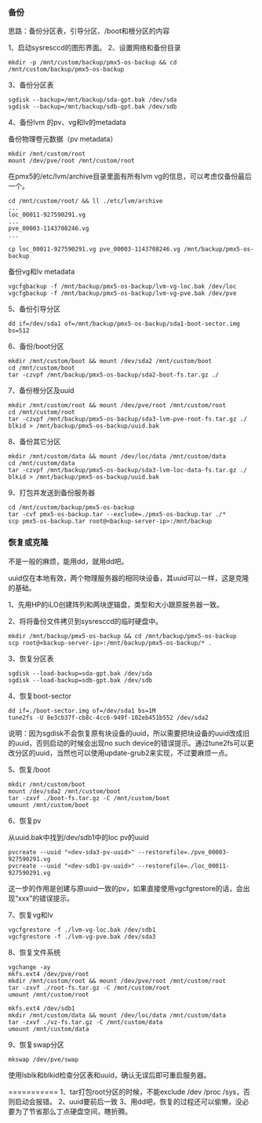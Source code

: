  
### 备份

思路：备份分区表，引导分区、/boot和根分区的内容

1、启动sysresccd的图形界面。
2、设置网络和备份目录

```
mkdir -p /mnt/custom/backup/pmx5-os-backup && cd /mnt/custom/backup/pmx5-os-backup
```

3、备份分区表

```
sgdisk --backup=/mnt/backup/sda-gpt.bak /dev/sda
sgdisk --backup=/mnt/backup/sdb-gpt.bak /dev/sdb
```

4、备份lvm 的pv、vg和lv的metadata

备份物理卷元数据（pv metadata）

```
mkdir /mnt/custom/root
mount /dev/pve/root /mnt/custom/root
```

在pmx5的/etc/lvm/archive目录里面有所有lvm vg的信息，可以考虑仅备份最后一个。

```
cd /mnt/custom/root/ && ll ./etc/lvm/archive
...
loc_00011-927590291.vg
...
pve_00003-1143708246.vg
...

cp loc_00011-927590291.vg pve_00003-1143708246.vg /mnt/backup/pmx5-os-backup
```

备份vg和lv metadata

```
vgcfgbackup -f /mnt/backup/pmx5-os-backup/lvm-vg-loc.bak /dev/loc
vgcfgbackup -f /mnt/backup/pmx5-os-backup/lvm-vg-pve.bak /dev/pve
```

5、备份引导分区

```
dd if=/dev/sda1 of=/mnt/backup/pmx5-os-backup/sda1-boot-sector.img bs=512
```

6、备份/boot分区

```
mkdir /mnt/custom/boot && mount /dev/sda2 /mnt/custom/boot
cd /mnt/custom/boot
tar -czvpf /mnt/backup/pmx5-os-backup/sda2-boot-fs.tar.gz ./
```

7、备份根分区及uuid

```
mkdir /mnt/custom/root && mount /dev/pve/root /mnt/custom/root
cd /mnt/custom/root
tar -czvpf /mnt/backup/pmx5-os-backup/sda3-lvm-pve-root-fs.tar.gz ./
blkid > /mnt/backup/pmx5-os-backup/uuid.bak
```

8、备份其它分区

```
mkdir /mnt/custom/data && mount /dev/loc/data /mnt/custom/data
cd /mnt/custom/data
tar -czvpf /mnt/backup/pmx5-os-backup/sda3-lvm-loc-data-fs.tar.gz ./
blkid > /mnt/backup/pmx5-os-backup/uuid.bak
```

9、打包并发送到备份服务器

```
cd /mnt/custom/backup/pmx5-os-backup
tar -cvf pmx5-os-backup.tar --exclude=./pmx5-os-backup.tar ./*
scp pmx5-os-backup.tar root@<backup-server-ip>:/mnt/backup
```

### 恢复或克隆

不是一般的麻烦，能用dd，就用dd吧。

uuid仅在本地有效，两个物理服务器的相同块设备，其uuid可以一样，这是克隆的基础。

1、先用HP的iLO创建阵列和两块逻辑盘，类型和大小跟原服务器一致。

2、将将备份文件拷贝到sysresccd的临时硬盘中。

```
mkdir /mnt/backup/pmx5-os-backup && cd /mnt/backup/pmx5-os-backup
scp root@<backup-server-ip>:/mnt/backup/pmx5-os-backup/* .
```

3、恢复分区表

```
sgdisk --load-backup=sda-gpt.bak /dev/sda
sgdisk --load-backup=sdb-gpt.bak /dev/sdb
```

4、恢复boot-sector

```
dd if=./boot-sector.img of=/dev/sda1 bs=1M
tune2fs -U 8e3cb37f-cb8c-4cc6-949f-102eb451b552 /dev/sda2
```

说明：因为sgdisk不会恢复原有块设备的uuid，所以需要把块设备的uuid改成旧的uuid，否则启动的时候会出现no such device的错误提示。通过tune2fs可以更改分区的uuid，当然也可以使用update-grub2来实现，不过要麻烦一点。

5、恢复/boot

```
mkdir /mnt/custom/boot
mount /dev/sda2 /mnt/custom/boot
tar -zxvf ./boot-fs.tar.gz -C /mnt/custom/boot
umount /mnt/custom/boot
```

6、恢复pv

从uuid.bak中找到/dev/sdb1中的loc pv的uuid

```
pvcreate --uuid "<dev-sda3-pv-uuid>" --restorefile=./pve_00003-927590291.vg
pvcreate --uuid "<dev-sdb1-pv-uuid>" --restorefile=./loc_00011-927590291.vg
```

这一步的作用是创建与原uuid一致的pv，如果直接使用vgcfgrestore的话，会出现“xxx”的错误提示。

7、恢复vg和lv

```
vgcfgrestore -f ./lvm-vg-loc.bak /dev/sdb1
vgcfgrestore -f ./lvm-vg-pve.bak /dev/sda3
```

8、恢复文件系统

```
vgchange -ay
mkfs.ext4 /dev/pve/root
mkdir /mnt/custom/root && mount /dev/pve/root /mnt/custom/root
tar -zxvf ./root-fs.tar.gz -C /mnt/custom/root
umount /mnt/custom/root

mkfs.ext4 /dev/sdb1
mkdir /mnt/custom/data && mount /dev/loc/data /mnt/custom/data
tar -zxvf ./vz-fs.tar.gz -C /mnt/custom/data
umount /mnt/custom/data
```

9、恢复swap分区

```
mkswap /dev/pve/swap
```

使用lsblk和blkid检查分区表和uuid，确认无误后即可重启服务器。

===========
1、tar打包root分区的时候，不能exclude /dev /proc /sys，否则启动会报错。
2、uuid要前后一致
3、用dd吧，恢复的过程还可以偷懒，没必要为了节省那么丁点硬盘空间，瞎折腾。
